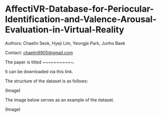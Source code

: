 # AffectiVR-Database-for-Periocular-Identification-and-Valence-Arousal-Evaluation-in-Virtual-Reality

Authors: Chaelin Seok, Hyeji Lim, Yeongje Park, Junho Baek

Contact: chaelin9905@gmail.com

The paper is titled ~~~~~~~~~~~.

It can be downloaded via this link.

The structure of the dataset is as follows:

(Image)

The image below serves as an example of the dataset.

(Image)

